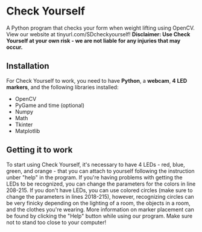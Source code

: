 # Check Yourself
A Python program that checks your form when weight lifting using OpenCV. View our website at tinyurl.com/SDcheckyourself! **Disclaimer: Use Check Yourself at your own risk - we are not liable for any injuries that may occur.**

## Installation
For Check Yourself to work, you need to have **Python**, a **webcam**, **4 LED markers**, and the following libraries installed:
* OpenCV
* PyGame and time (optional)
* Numpy
* Math
* Tkinter
* Matplotlib

## Getting it to work
To start using Check Yourself, it's necessary to have 4 LEDs - red, blue, green, and orange - that you can attach to yourself following the instruction unber "help" in the program. If you're having problems with getting the LEDs to be recognized, you can change the parameters for the colors in line 208-215. If you don't have LEDs, you can use colored circles (make sure to change the parameters in lines 2018-215), however, recognizing circles can be very finicky depending on the lighting of a room, the objects in a room, and the clothes you're wearing. More information on marker placement can be found by clicking the "Help" button while using our program. Make sure not to stand too close to your computer!
